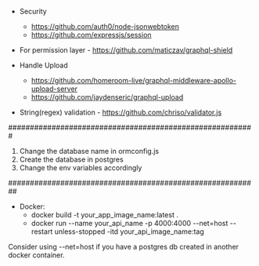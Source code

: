 - Security

  - https://github.com/auth0/node-jsonwebtoken
  - https://github.com/expressjs/session

- For permission layer - https://github.com/maticzav/graphql-shield
- Handle Upload
  - https://github.com/homeroom-live/graphql-middleware-apollo-upload-server
  - https://github.com/jaydenseric/graphql-upload
- String(regex) validation - https://github.com/chriso/validator.js

#########################################################

1. Change the database name in ormconfig.js
2. Create the database in postgres
3. Change the env variables accordingly

##########################################################

- Docker:
  - docker build -t your_app_image_name:latest .
  - docker run --name your_api_name -p 4000:4000 --net=host --restart unless-stopped -itd your_api_image_name:tag

Consider using --net=host if you have a postgres db created in another docker container.
